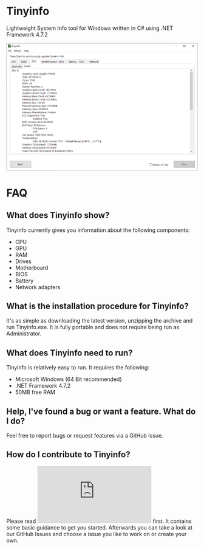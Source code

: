 # Tinyinfo
Lightweight System Info tool for Windows written in C# using .NET Framework 4.7.2

![Preview](https://github.com/Lion-Craft/Tinyinfo/blob/master/Tinyinfo/Preview.png?raw=true)
# FAQ
## What does Tinyinfo show?
Tinyinfo currently gives you information about the following components:
- CPU
- GPU
- RAM
- Drives
- Motherboard
- BIOS
- Battery
- Network adapters
## What is the installation procedure for Tinyinfo?
It's as simple as downloading the latest version, unzipping the archive and run Tinyinfo.exe.
It is fully portable and does not require being run as Administrator.
## What does Tinyinfo need to run?
Tinyinfo is relatively easy to run. It requires the following:
- Microsoft Windows (64 Bit recommended)
- .NET Framework 4.7.2
- 50MB free RAM
## Help, I've found a bug or want a feature. What do I do?
Feel free to report bugs or request features via a GitHub Issue.
## How do I contribute to Tinyinfo?
Please read ![CONTRIBUTING.md](https://github.com/Lion-Craft/Tinyinfo/blob/master/CONTRIBUTING.md) first. It contains some basic guidance to get you started.
Afterwards you can take a look at our GitHub Issues and choose a issue you like to work on or create your own.
